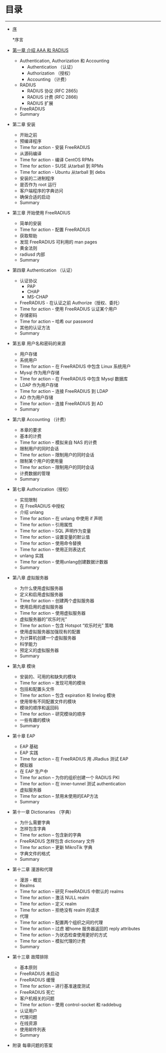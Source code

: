 # 目录

---

* [序](/Preface/README.md)

  \*序言

* [第一章 介绍 AAA 和 RADIUS](/Chapter01/README.md)

  * Authentication, Authorization 和 Accounting
    * Authentication （认证）
    * Authorization （授权）
    * Accounting （计费）
  * RADIUS
    * RADIUS 协议 \(RFC 2865\)
    * RADIUS 计费 \(RFC 2866\)
    * RADIUS 扩展
  * FreeRADIUS
  * Summary

* 第二章 安装

  * 开始之前
  * 预编译程序
  * Time for action - 安装 FreeRADIUS
  * 从源码编译
  * Time for action - 编译 CentOS RPMs
  * Time for action - SUSE 从tarball 到 RPMs
  * Time for action - Ubuntu 从tarball 到 debs
  * 安装的二进制程序
  * 是否作为 root 运行
  * 客户端程序的字典访问
  * 确保合适的启动
  * Summary

* 第三章 开始使用 FreeRADIUS

  * 简单的安装
  * Time for action - 配置 FreeRADIUS
  * 获取帮助
  * 发现 FreeRADIUS 可利用的 man pages
  * 黄金法则
  * radiusd 内部
  * Summary

* 第四章 Authentication （认证）

  * 认证协议
    * PAP
    * CHAP
    * MS-CHAP
  * FreeRADIUS - 在认证之前 Authorize（授权、委托）
  * Time for action - 使用 FreeRADIUS 认证某个用户
  * 存储密码
  * Time for action – 哈希 our password
  * 其他的认证方法
  * Summary

* 第五章 用户名和密码的来源

  * 用户存储
  * 系统用户
  * Time for action – 在 FreeRADIUS 中包含 Linux 系统用户
  * Mysql 作为用户存储
  * Time for action – 在 FreeRADIUS 中包含 Mysql 数据库
  * LDAP 作为用户存储
  * Time for action – 连接 FreeRADIUS 到 LDAP
  * AD 作为用户存储
  * Time for action – 连接 FreeRADIUS 到 AD
  * Summary

* 第六章 Accounting （计费）

  * 本章的要求
  * 基本的计费
  * Time for action – 模拟来自 NAS 的计费
  * 限制用户的同时会话
  * Time for action – 限制用户的同时会话
  * 限制某个用户的使用量
  * Time for action – 限制用户的同时会话
  * 计费数据的管理
  * Summary

* 第七章 Authorization（授权）

  * 实现限制
  * 在 FreeRADIUS 中授权
  * 介绍 unlang
  * Time for action – 在 unlang 中使用 if 声明
  * Time for action – 引用属性
  * Time for action – SQL 声明作为变量
  * Time for action – 设置变量的默认值
  * Time for action – 使用命令替换
  * Time for action – 使用正则表达式
  * unlang 实践
  * Time for action – 使用unlang创建数据计数器
  * Summary

* 第八章 虚拟服务器

  * 为什么使用虚拟服务器
  * 定义和启用虚拟服务器
  * Time for action – 创建两个虚拟服务器
  * 使用启用的虚拟服务器
  * Time for action – 使用虚拟服务器
  * 虚拟服务器的”欢乐时光”
  * Time for action – 包含 Hotspot “欢乐时光” 策略
  * 使用虚拟服务器加强现有的配置
  * 为计算机创建一个虚拟服务器
  * 科学能力
  * 预定义的虚拟服务器
  * Summary

* 第九章 模块

  * 安装的、可用的和缺失的模块
  * Time for action – 发现可用的模块
  * 包括和配置头文件
  * Time for action – 包含 expiration 和 linelog 模块
  * 使用带有不同配置文件的模块
  * 模块的顺序和返回码
  * Time for action – 研究模块的顺序
  * 一些有趣的模块
  * Summary

* 第十章 EAP

  * EAP 基础
  * EAP 实践
  * Time for action – 在 FreeRADIUS 用 JRadius 测试 EAP
  * 模拟器
  * 在 EAP 生产中
  * Time for action – 为你的组织创建一个 RADIUS PKI
  * Time for action – 在 inner-tunnel 测试 authentication
  * 虚拟服务器
  * Time for action – 禁用未使用的EAP方法
  * Summary

* 第十一章 Dictionaries （字典）

  * 为什么需要字典
  * 怎样包含字典
  * Time for action – 包含新的字典
  * FreeRADIUS 怎样包含 dictionary 文件
  * Time for action – 更新 MikroTik 字典
  * 字典文件的格式
  * Summary

* 第十二章 漫游和代理

  * 漫游 - 概览
  * Realms
  * Time for action – 研究 FreeRADIUS 中默认的 realms
  * Time for action – 激活 NULL realm
  * Time for action – 定义 realm
  * Time for action – 拒绝没有 realm 的请求
  * 代理
  * Time for action – 配置两个组织之间的代理
  * Time for action – 过虑 被home 服务器返回的 reply attributes
  * Time for action – 为状态检查使用更好的方式
  * Time for action – 模拟代理的计费
  * Summary

* 第十三章 故障排除

  * 基本原则
  * FreeRADIUS 未启动
  * FreeRADIUS 缓慢
  * Time for action – 进行基准速度测试
  * FreeRADIUS 死亡
  * 客户机相关的问题
  * Time for action – 使用 control-socket 和 raddebug
  * 认证用户
  * 代理问题
  * 在线资源
  * 使用邮件列表
  * Summary

* 附录 每章问题的答案



